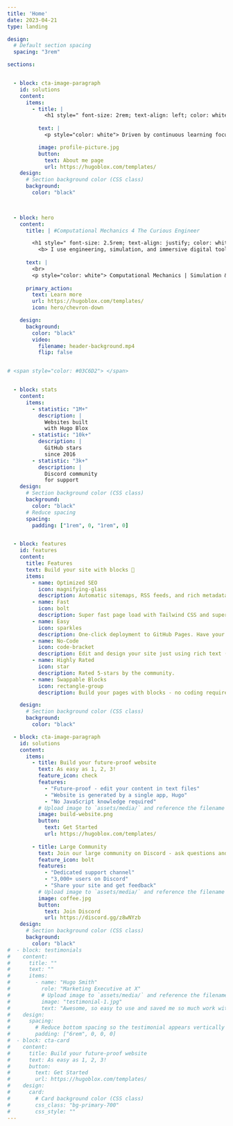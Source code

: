 ```yaml
---
title: 'Home'
date: 2023-04-21
type: landing

design:
  # Default section spacing
  spacing: "3rem"

sections:


  - block: cta-image-paragraph
    id: solutions
    content:
      items:
        - title: |
            <h1 style=" font-size: 2rem; text-align: left; color: white"> Innovation begins with <span style="color: #03C6D2"> curiosity </span> </h1> 
         
          text: |
            <p style="color: white"> Driven by continuous learning focused on applications that blend engineering with new technologies, I have been drawn to research and education. Thanks to this approach, I have acquired technical skills in the use of computer-aided engineering tools as well as various programming languages. I enjoy experiences that allow me to refine both my technical and interpersonal skills in the academic field. </p>

          image: profile-picture.jpg
          button:
            text: About me page
            url: https://hugoblox.com/templates/
    design:
      # Section background color (CSS class)
      background:
        color: "black"
        


  - block: hero
    content:
      title: | #Computational Mechanics 4 The Curious Engineer

        <h1 style=" font-size: 2.5rem; text-align: justify; color: white">
          <b> I use engineering, simulation, and immersive digital tools to build <span style="color: #03C6D2">meaningful solutions</span>  at the edge of human-technology interaction </b> </h1> 
        
      text: |
        <br>
        <p style="color: white"> Computational Mechanics | Simulation & Digital Twins | Automation | AI/ML Explorer | Python & Unity Developer </p>
      
      primary_action:
        text: Learn more
        url: https://hugoblox.com/templates/
        icon: hero/chevron-down

    design:
      background:
        color: "black"
        video:
          filename: header-background.mp4
          flip: false


# <span style="color: #03C6D2"> </span> 


  - block: stats
    content:
      items:
        - statistic: "1M+"
          description: |
            Websites built  
            with Hugo Blox
        - statistic: "10k+"
          description: |
            GitHub stars  
            since 2016
        - statistic: "3k+"
          description: |
            Discord community  
            for support
    design:
      # Section background color (CSS class)
      background:
        color: "black"
      # Reduce spacing
      spacing:
        padding: ["1rem", 0, "1rem", 0]


  - block: features
    id: features
    content:
      title: Features
      text: Build your site with blocks 🧱
      items:
        - name: Optimized SEO
          icon: magnifying-glass
          description: Automatic sitemaps, RSS feeds, and rich metadata take the pain out of SEO and syndication.
        - name: Fast
          icon: bolt
          description: Super fast page load with Tailwind CSS and super fast site building with Hugo.
        - name: Easy
          icon: sparkles
          description: One-click deployment to GitHub Pages. Have your new website live within 5 minutes!
        - name: No-Code
          icon: code-bracket
          description: Edit and design your site just using rich text (Markdown) and configurable YAML parameters.
        - name: Highly Rated
          icon: star
          description: Rated 5-stars by the community.
        - name: Swappable Blocks
          icon: rectangle-group
          description: Build your pages with blocks - no coding required!

    design:
      # Section background color (CSS class)
      background:
        color: "black"

  - block: cta-image-paragraph
    id: solutions
    content:
      items:
        - title: Build your future-proof website
          text: As easy as 1, 2, 3!
          feature_icon: check
          features:
            - "Future-proof - edit your content in text files"
            - "Website is generated by a single app, Hugo"
            - "No JavaScript knowledge required"
          # Upload image to `assets/media/` and reference the filename here
          image: build-website.png
          button:
            text: Get Started
            url: https://hugoblox.com/templates/
            
        - title: Large Community
          text: Join our large community on Discord - ask questions and get live responses
          feature_icon: bolt
          features:
            - "Dedicated support channel"
            - "3,000+ users on Discord"
            - "Share your site and get feedback"
          # Upload image to `assets/media/` and reference the filename here
          image: coffee.jpg
          button:
            text: Join Discord
            url: https://discord.gg/z8wNYzb
    design:
      # Section background color (CSS class)
      background:
        color: "black"
#  - block: testimonials
#    content:
#      title: ""
#      text: ""
#      items:
#        - name: "Hugo Smith"
#          role: "Marketing Executive at X"
#          # Upload image to `assets/media/` and reference the filename here
#          image: "testimonial-1.jpg"
#          text: "Awesome, so easy to use and saved me so much work with the swappable pre-designed sections!"
#    design:
#      spacing:
#        # Reduce bottom spacing so the testimonial appears vertically centered between sections
#        padding: ["6rem", 0, 0, 0]
#  - block: cta-card
#    content:
#      title: Build your future-proof website
#      text: As easy as 1, 2, 3!
#      button:
#        text: Get Started
#        url: https://hugoblox.com/templates/
#    design:
#      card:
#        # Card background color (CSS class)
#        css_class: "bg-primary-700"
#        css_style: ""
---
```

